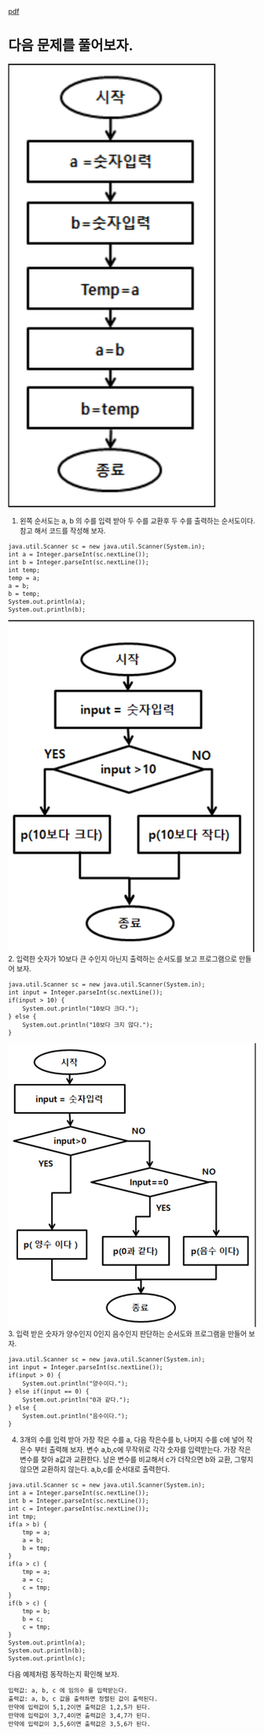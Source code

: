 [pdf](./JAVA240812simple254.pdf)
# 다음 문제를 풀어보자.
![image](./images/image21.png)
1. 왼쪽 순서도는 a, b 의 수를 입력 받아 두 수를 교환후 두 수를 출력하는 순서도이다. 
참고 해서 코드를 작성해 보자.
```
java.util.Scanner sc = new java.util.Scanner(System.in);
int a = Integer.parseInt(sc.nextLine());
int b = Integer.parseInt(sc.nextLine());
int temp;
temp = a;
a = b;
b = temp;
System.out.println(a);
System.out.println(b);
```
![image](./images/image22.png)
2. 입력한 숫자가 10보다 큰 수인지 아닌지 출력하는 순서도를 보고 프로그램으로 만들어 보자.
```
java.util.Scanner sc = new java.util.Scanner(System.in);
int input = Integer.parseInt(sc.nextLine());
if(input > 10) {
    System.out.println("10보다 크다.");
} else {
    System.out.println("10보다 크지 않다.");
}
```
![image](./images/image23.png)
3. 입력 받은 숫자가 양수인지 0인지 음수인지 판단하는 순서도와 프로그램을 만들어 보자.
```
java.util.Scanner sc = new java.util.Scanner(System.in);
int input = Integer.parseInt(sc.nextLine());
if(input > 0) {
    System.out.println("양수이다.");
} else if(input == 0) {
    System.out.println("0과 같다.");
} else {
    System.out.println("음수이다.");
}
```
4. 3개의 수를 입력 받아 가장 작은 수를 a, 다음 작은수를 b, 나머지 수를 c에 넣어 작은수 부터 출력해 보자.
변수 a,b,c에 무작위로 각각 숫자를 입력받는다.
가장 작은 변수를 찾아 a값과 교환한다.
남은 변수를 비교해서 c가 더작으면 b와 교환, 그렇지 않으면 교환하지 않는다.
a,b,c를 순서대로 출력한다.
```
java.util.Scanner sc = new java.util.Scanner(System.in);
int a = Integer.parseInt(sc.nextLine());
int b = Integer.parseInt(sc.nextLine());
int c = Integer.parseInt(sc.nextLine());
int tmp;
if(a > b) {
    tmp = a;
    a = b;
    b = tmp;
}
if(a > c) {
    tmp = a;
    a = c;
    c = tmp;
}
if(b > c) {
    tmp = b;
    b = c;
    c = tmp;
}
System.out.println(a);
System.out.println(b);
System.out.println(c);
```
다음 예제처럼 동작하는지 확인해 보자.
```
입력값: a, b, c 에 임의수 를 입력받는다.
출력값: a, b, c 값을 출력하면 정렬된 값이 출력된다.
만약에 입력값이 5,1,2이면 출력값은 1,2,5가 된다.
만약에 입력값이 3,7,4이면 출력값은 3,4,7가 된다.
만약에 입력값이 3,5,6이면 출력값은 3,5,6가 된다.
```
